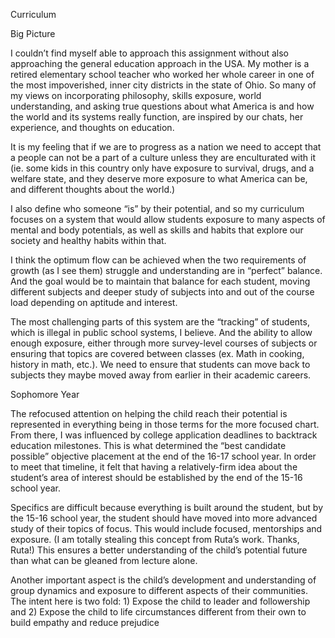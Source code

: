 Curriculum

Big Picture




I couldn’t find myself able to approach this assignment without also approaching the general education approach in the USA. My mother is a retired elementary school teacher who worked her whole career in one of the most impoverished, inner city districts in the state of Ohio. So many of my views on incorporating philosophy, skills exposure, world understanding, and asking true questions about what America is and how the world and its systems really function, are inspired by our chats, her experience, and thoughts on education.

It is my feeling that if we are to progress as a nation we need to accept that a people can not be a part of a culture unless they are enculturated with it (ie. some kids in this country only have exposure to survival, drugs, and a welfare state, and they deserve more exposure to what America can be, and different thoughts about the world.)

I also define who someone “is” by their potential, and so my curriculum focuses on a system that would allow students exposure to many aspects of mental and body potentials, as well as skills and habits that explore our society and healthy habits within that.

I think the optimum flow can be achieved when the two requirements of growth  (as I see them) struggle and understanding are in “perfect” balance. And the goal would be to maintain that balance for each student, moving different subjects and deeper study of subjects into and out of the course load depending on aptitude and interest.

The most challenging parts of this system are the “tracking” of students, which is illegal in public school systems, I believe. And the ability to allow enough exposure, either through more survey-level courses of subjects or ensuring that topics are covered between classes (ex. Math in cooking, history in math, etc.). We need to ensure that students can move back to subjects they maybe moved away from earlier in their academic careers. 


Sophomore Year

The refocused attention on helping the child reach their potential is represented in everything being in those terms for the more focused chart. From there, I was influenced by college application deadlines to backtrack education milestones. This is what determined the “best candidate possible” objective placement at the end of the 16-17 school year. In order to meet that timeline, it felt that having a relatively-firm idea about the student’s area of interest should be established by the end of the 15-16 school year.

Specifics are difficult because everything is built around the student, but by the 15-16 school year, the student should have moved into more advanced study of their topics of focus. This would include focused, mentorships and exposure. (I am totally stealing this concept from Ruta’s work. Thanks, Ruta!) This ensures a better understanding of the child’s potential future than what can be gleaned from lecture alone.

Another important aspect is the child’s development and understanding of group dynamics and exposure to different aspects of their communities. The intent here is two fold: 1) Expose the child to leader and followership and 2) Expose the child to life circumstances different from their own to build empathy and reduce prejudice
